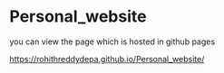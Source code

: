 # Personal_website

you can view the page which is hosted in github pages 

https://rohithreddydepa.github.io/Personal_website/
